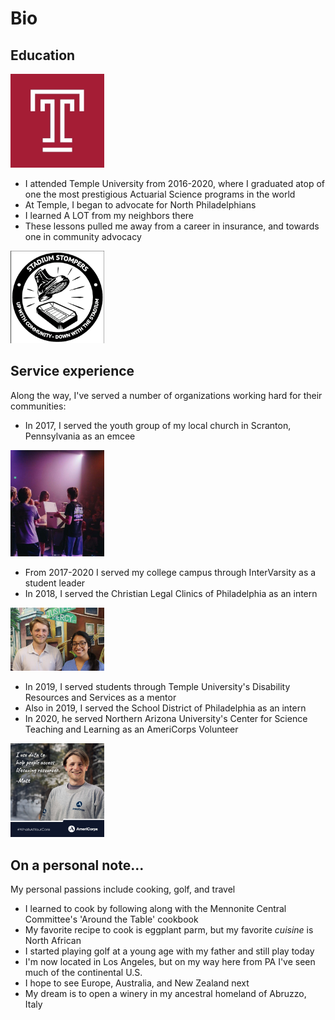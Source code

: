# Bio

## Education

<img src="Temple Logo.jpg" alt="Temple University Logo" width="150"/>

- I attended Temple University from 2016-2020, where I graduated atop of one the most prestigious Actuarial Science programs in the world
- At Temple, I began to advocate for North Philadelphians
- I learned A LOT from my neighbors there
- These lessons pulled me away from a career in insurance, and towards one in community advocacy

<img src="stadium stompers logo.png" alt="Stadium Stompers Logo" width="150"/>

## Service experience
Along the way, I've served a number of organizations working hard for their communities:
- In 2017, I served the youth group of my local church in Scranton, Pennsylvania as an emcee

<img src="matt at church.jpeg" alt="Matt leading a youth group on stage" width="150"/>

- From 2017-2020 I served my college campus through InterVarsity as a student leader
- In 2018, I served the Christian Legal Clinics of Philadelphia as an intern

<img src="Matt at CLCP.jpg" alt="Matt's feature photo at CLCP" width="150"/>

- In 2019, I served students through Temple University's Disability Resources and Services as a mentor
- Also in 2019, I served the School District of Philadelphia as an intern
- In 2020, he served Northern Arizona University's Center for Science Teaching and Learning as an AmeriCorps Volunteer

<img src="AmeriCorpsRecruitmentMatt1080x1080050421v1.jpg" alt="AmeriCorps recruitment feature" width="150"/>

## On a personal note...
My personal passions include cooking, golf, and travel
- I learned to cook by following along with the Mennonite Central Committee's 'Around the Table' cookbook
- My favorite recipe to cook is eggplant parm, but my favorite *cuisine* is North African
- I started playing golf at a young age with my father and still play today
- I'm now located in Los Angeles, but on my way here from PA I've seen much of the continental U.S.
- I hope to see Europe, Australia, and New Zealand next
- My dream is to open a winery in my ancestral homeland of Abruzzo, Italy
